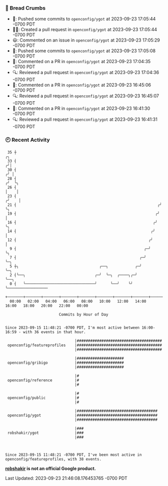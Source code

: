 ### 🍞 Bread Crumbs

 * 🚢: Pushed some commits to `openconfig/ygot` at 2023-09-23 17:05:44 -0700 PDT
 * ✍🏼: Created a pull request in `openconfig/ygot` at 2023-09-23 17:05:44 -0700 PDT
 * 😃: Commented on an issue in `openconfig/ygot` at 2023-09-23 17:05:29 -0700 PDT
 * 🚢: Pushed some commits to `openconfig/ygot` at 2023-09-23 17:05:08 -0700 PDT
 * 💬: Commented on a PR in  `openconfig/ygot` at 2023-09-23 17:04:35 -0700 PDT
 * 🔍: Reviewed a pull request in  `openconfig/ygot` at 2023-09-23 17:04:36 -0700 PDT
 * 💬: Commented on a PR in  `openconfig/ygot` at 2023-09-23 16:45:06 -0700 PDT
 * 🔍: Reviewed a pull request in  `openconfig/ygot` at 2023-09-23 16:45:07 -0700 PDT
 * 💬: Commented on a PR in  `openconfig/ygot` at 2023-09-23 16:41:30 -0700 PDT
 * 🔍: Reviewed a pull request in  `openconfig/ygot` at 2023-09-23 16:41:31 -0700 PDT

### 🕘 Recent Activity
```
 35 ┼                                                                    ╭╮
 33 ┤                                                                   ╭╯│
 30 ┤                                                                  ╭╯ │
 28 ┤                                                                 ╭╯  ╰╮
 26 ┤                                                                 │    │
 23 ┤                                                                ╭╯    │
 21 ┤                                                               ╭╯     ╰╮
 19 ┤                                                              ╭╯       │
 16 ┤                                                             ╭╯        ╰╮
 14 ┤                                                            ╭╯          │
 12 ┤                                                           ╭╯           │
  9 ┤                                                         ╭─╯            ╰╮
  7 ┤                                                       ╭─╯               ╰─╮
  5 ┼╮                                    ╭──╮            ╭─╯                   ╰─╮
  2 ┤╰──╮                               ╭─╯  ╰─╮  ╭────╮╭─╯                       ╰──╮
  0 ┤   ╰───────────────────────────────╯      ╰──╯    ╰╯                            ╰──────────────────
    +───────+───────+───────+───────+───────+───────+───────+───────+───────+───────+───────+───────+────
  00:00   02:00   04:00   06:00   08:00   10:00   12:00   14:00   16:00   18:00   20:00   22:00   00:00   

						Commits by Hour of Day


Since 2023-09-15 11:48:21 -0700 PDT, I'm most active between 16:00-16:59 - with 36 events in that hour.

```



```
                               |######################################
 openconfig/featureprofiles    |######################################
                               |######################################

                               |#####################
 openconfig/gribigo            |#####################
                               |#####################

                               |#
 openconfig/reference          |#
                               |#

                               |#
 openconfig/public             |#
                               |#

                               |####################################
 openconfig/ygot               |####################################
                               |####################################

                               |###
 robshakir/ygot                |###
                               |###



Since 2023-09-15 11:48:21 -0700 PDT, I've been most active in openconfig/featureprofiles, with 38 events.

```
**[robshakir](mailto:robjs@google.com) is not an official Google product.**  


Last Updated: 2023-09-23 21:46:08.176453765 -0700 PDT
